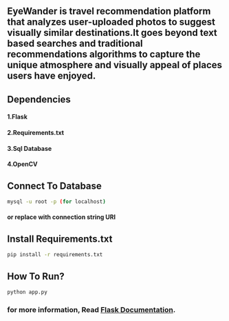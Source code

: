 ## EyeWander is travel recommendation platform that analyzes user-uploaded photos to suggest visually similar destinations.It goes beyond text based searches and traditional recommendations algorithms to capture the unique atmosphere and visually appeal of places users have enjoyed.


## Dependencies 
#### 1.Flask
#### 2.Requirements.txt
#### 3.Sql Database
#### 4.OpenCV

## Connect To Database
```bash
mysql -u root -p (for localhost)
```
#### or replace with connection string URI

## Install Requirements.txt 
```bash
pip install -r requirements.txt
```


## How To Run?
```bash
python app.py
```

### for more information, Read [Flask Documentation](https://flask.palletsprojects.com/en/3.0.x/api/).
